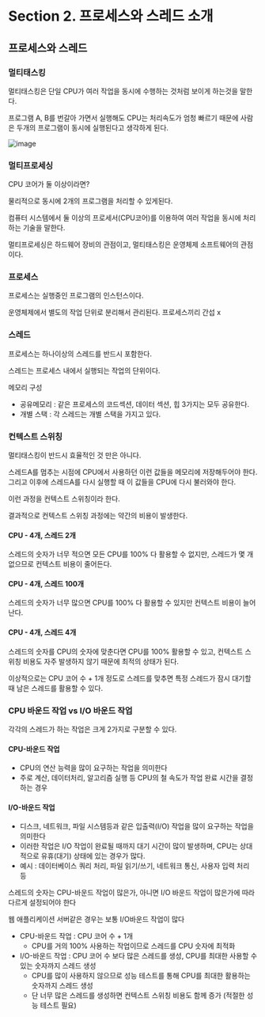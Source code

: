 # Section 2. 프로세스와 스레드 소개

## 프로세스와 스레드

### 멀티태스킹

멀티태스킹은 단일 CPU가 여러 작업을 동시에 수행하는 것처럼 보이게 하는것을 말한다.

프로그램 A, B를 번갈아 가면서 실행해도 CPU는 처리속도가 엄청 빠르기 때문에 사람은 두개의 프로그램이 동시에 실행된다고 생각하게 된다.

![image](https://github.com/user-attachments/assets/f8f390be-ecc3-47a4-81b3-3ec4184d7bb8)

### 멀티프로세싱

CPU 코어가 둘 이상이라면?

물리적으로 동시에 2개의 프로그램을 처리할 수 있게된다.

컴퓨터 시스템에서 둘 이상의 프로세서(CPU코어)를 이용하여 여러 작업을 동시에 처리하는 기술을 말한다.

멀티프로세싱은 하드웨어 장비의 관점이고, 멀티태스킹은 운영체제 소프트웨어의 관점이다.

### 프로세스

프로세스는 실행중인 프로그램의 인스턴스이다.

운영체제에서 별도의 작업 단위로 분리해서 관리된다. 프로세스끼리 간섭 x

### 스레드

프로세스는 하나이상의 스레드를 반드시 포함한다.

스레드는 프로세스 내에서 실행되는 작업의 단위이다.

메모리 구성

* 공유메모리 : 같은 프로세스의 코드섹션, 데이터 섹션, 힙 3가지는 모두 공유한다.
* 개별 스택 : 각 스레드는 개별 스택을 가지고 있다.

### 컨텍스트 스위칭

멀티태스킹이 반드시 효율적인 것 만은 아니다.

스레드A를 멈추는 시점에 CPU에서 사용하던 이런 값들을 메모리에 저장해두어야 한다. 그리고 이후에 스레드A를 다시 실행할 때 이 값들을 CPU에 다시 불러와야 한다.

이런 과정을 컨텍스트 스위칭이라 한다.

결과적으로 컨텍스트 스위칭 과정에는 약간의 비용이 발생한다.

#### **CPU - 4개, 스레드 2개**

스레드의 숫자가 너무 적으면 모든 CPU를 100% 다 활용할 수 없지만, 스레드가 몇 개 없으므로 컨텍스트 비용이 줄어든다.

#### **CPU - 4개, 스레드 100개**

스레드의 숫자가 너무 많으면 CPU를 100% 다 활용할 수 있지만 컨텍스트 비용이 늘어난다.

#### **CPU - 4개, 스레드 4개**

스레드의 숫자를 CPU의 숫자에 맞춘다면 CPU를 100% 활용할 수 있고, 컨텍스트 스위칭 비용도 자주 발생하지 않기 때문에 최적의 상태가 된다.

이상적으로는 CPU 코어 수 + 1개 정도로 스레드를 맞추면 특정 스레드가 잠시 대기할 때 남은 스레드를 활용할 수 있다.

### **CPU 바운드 작업 vs I/O 바운드 작업**

각각의 스레드가 하는 작업은 크게 2가지로 구분할 수 있다.

#### CPU-바운드 작업

* CPU의 연산 능력을 많이 요구하는 작업을 의미한다
* 주로 계산, 데이터처리, 알고리즘 실행 등 CPU의 철 속도가 작업 완료 시간을 결정하는 경우

#### I/O-바운드 작업

* 디스크, 네트워크, 파일 시스템등과 같은 입출력(I/O) 작업을 많이 요구하는 작업을 의미한다
* 이러한 작업은 I/O 작업이 완료될 때까지 대기 시간이 많이 발생하며, CPU는 상대적으로 유휴(대기) 상태에 있는 경우가 많다.
* 예시 : 데이터베이스 쿼리 처리, 파일 읽기/쓰기, 네트워크 통신, 사용자 입력 처리 등

스레드의 숫자는 CPU-바운드 작업이 많은가, 아니면 I/O 바운드 작업이 많은가에 따라 다르게 설정되어야 한다

웹 애플리케이션 서버같은 경우는 보통 I/O바운드 작업이 많다

* CPU-바운드 작업 : CPU 코어 수 + 1개
  * CPU를 거의 100% 사용하는 작업이므로 스레드를 CPU 숫자에 최적화
* I/O-바운드 작업 : CPU 코어 수 보다 많은 스레드를 생성, CPU를 최대한 사용할 수 있는 숫자까지 스레드 생성
  * CPU를 많이 사용하지 않으므로 성능 테스트를 통해 CPU를 최대한 활용하는 숫자까지 스레드 생성
  * 단 너무 많은 스레드를 생성하면 컨텍스트 스위칭 비용도 함께 증가 (적절한 성능 테스트 필요)
